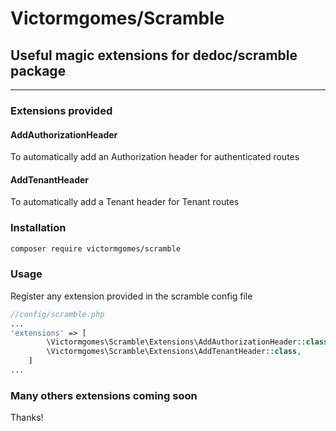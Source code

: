 # Victormgomes/Scramble

## Useful magic extensions for dedoc/scramble package

---

### Extensions provided

#### AddAuthorizationHeader

To automatically add an Authorization header for authenticated routes

#### AddTenantHeader

To automatically add a Tenant header for Tenant routes

### Installation

```bash
composer require victormgomes/scramble
```

### Usage

Register any extension provided in the scramble config file

```php
//config/scramble.php
...
'extensions' => [
        \Victormgomes\Scramble\Extensions\AddAuthorizationHeader::class,
        \Victormgomes\Scramble\Extensions\AddTenantHeader::class,
    ]
...
```

### Many others extensions coming soon

Thanks!
